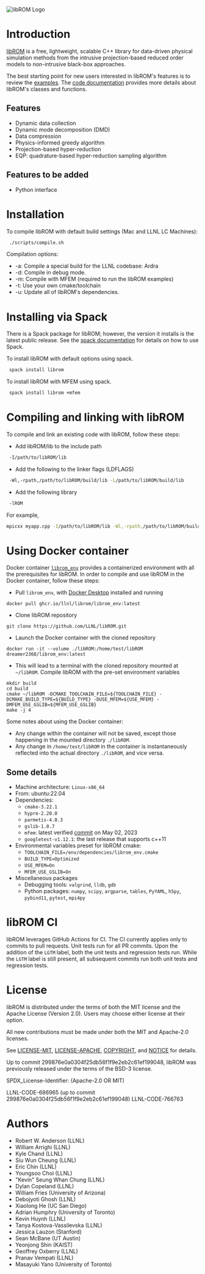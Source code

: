 ![libROM Logo](https://www.librom.net/img/logo-300.png)

# Introduction

[libROM](https://www.librom.net) is a free, lightweight, scalable C++ library for data-driven physical
simulation methods from the intrusive projection-based reduced order models to
non-intrusive black-box approaches.

The best starting point for new users interested in libROM's features 
is to review the [examples](https://www.librom.net/examples.html). 
The [code documentation](https://librom.readthedocs.io/en/latest/index.html) 
provides more details about libROM's classes and functions. 

## Features

- Dynamic data collection
- Dynamic mode decomposition (DMD)
- Data compression
- Physics-informed greedy algorithm
- Projection-based hyper-reduction
- EQP: quadrature-based hyper-reduction sampling algorithm

## Features to be added

- Python interface

# Installation

To compile libROM with default build settings (Mac and LLNL LC Machines):
```sh
 ./scripts/compile.sh
```

Compilation options:

- -a: Compile a special build for the LLNL codebase: Ardra
- -d: Compile in debug mode.
- -m: Compile with MFEM (required to run the libROM examples)
- -t: Use your own cmake/toolchain
- -u: Update all of libROM's dependencies.

# Installing via Spack

There is a Spack package for libROM; however, the version it installs
is the latest public release. See the [spack
documentation](https://spack.readthedocs.io/en/latest/index.html) for
details on how to use Spack.

To install libROM with default options using spack.

```sh
 spack install librom
```

To install libROM with MFEM using spack.

```sh
 spack install librom +mfem
```

# Compiling and linking with libROM

To compile and link an existing code with libROM, follow these steps:

- Add libROM/lib to the include path
```sh
 -I/path/to/libROM/lib
```
- Add the following to the linker flags (LDFLAGS)
```sh
 -Wl,-rpath,/path/to/libROM/build/lib -L/path/to/libROM/build/lib
```
- Add the following library
```sh
 -lROM
```

For example,
```sh
mpicxx myapp.cpp -I/path/to/libROM/lib -Wl,-rpath,/path/to/libROM/build/lib -L/path/to/libROM/build/lib -lROM -o myapp.out
```

# Using Docker container

Docker container [`librom_env`](https://ghcr.io/LLNL/libROM/librom_env) provides a containerized environment with all the prerequisites for libROM. In order to compile and use libROM in the Docker container, follow these steps:

- Pull `librom_env`, with [Docker Desktop](https://www.docker.com/) installed and running
```
docker pull ghcr.io/llnl/librom/librom_env:latest
```
- Clone libROM repository
```
git clone https://github.com/LLNL/libROM.git
```
- Launch the Docker container with the cloned repository
```
docker run -it --volume ./libROM:/home/test/libROM dreamer2368/librom_env:latest
```
- This will lead to a terminal with the cloned repository mounted at `~/libROM`. Compile libROM with the pre-set environment variables
```
mkdir build
cd build
cmake ~/libROM -DCMAKE_TOOLCHAIN_FILE=${TOOLCHAIN_FILE} -DCMAKE_BUILD_TYPE=${BUILD_TYPE} -DUSE_MFEM=${USE_MFEM} -DMFEM_USE_GSLIB=${MFEM_USE_GSLIB}
make -j 4
```

Some notes about using the Docker container:
- Any change within the container will not be saved, except those happening in the mounted directory `./libROM`.
- Any change in `/home/test/libROM` in the container is instantaneously reflected into the actual directory `./libROM`, and vice versa.

## Some details

- Machine architecture: `Linux-x86_64`
- From: ubuntu:22.04
- Dependencies:
  - `cmake-3.22.1`
  - `hypre-2.20.0`
  - `parmetis-4.0.3`
  - `gslib-1.0.7`
  - `mfem`: latest verified [commit](https://github.com/mfem/mfem/commit/e5231334e6a8175b4f404b877f590b73dee2dedc) on May 02, 2023
  - `googletest-v1.12.1`: the last release that supports c++11
- Environmental variables preset for libROM cmake:
  - `TOOLCHAIN_FILE=/env/dependencies/librom_env.cmake`
  - `BUILD_TYPE=Optimized`
  - `USE_MFEM=On`
  - `MFEM_USE_GSLIB=On`
- Miscellaneous packages
  - Debugging tools: `valgrind`, `lldb`, `gdb`
  - Python packages: `numpy`, `scipy`, `argparse`, `tables`, `PyYAML`, `h5py`, `pybind11`, `pytest`, `mpi4py` 

# libROM CI

libROM leverages GitHub Actions for CI. The CI currently applies only to commits to pull requests.  Unit tests run for all PR commits. Upon the addition of the `LGTM` label, both the unit tests and regression tests run. While the `LGTM` label is still present, all subsequent commits run both unit tests and regression tests. 

# License

libROM is distributed under the terms of both the MIT license and the
Apache License (Version 2.0). Users may choose either license at their
option.

All new contributions must be made under both the MIT and Apache-2.0 licenses.

See
[LICENSE-MIT](https://github.com/LLNL/libROM/blob/master/LICENSE-MIT),
[LICENSE-APACHE](https://github.com/LLNL/libROM/blob/master/LICENSE-APACHE),
[COPYRIGHT](https://github.com/LLNL/libROM/blob/master/COPYRIGHT), and
[NOTICE](https://github.com/LLNL/libROM/blob/master/NOTICE) for
details.

Up to commit 299876e0a0304f25db56f1f9e2eb2c61ef199048, libROM was
previously released under the terms of the BSD-3 license.

SPDX_License-Identifier: (Apache-2.0 OR MIT)

LLNL-CODE-686965 (up to commit 299876e0a0304f25db56f1f9e2eb2c61ef199048)
LLNL-CODE-766763


# Authors
- Robert W. Anderson (LLNL)
- William Arrighi (LLNL)
- Kyle Chand (LLNL)
- Siu Wun Cheung (LLNL)
- Eric Chin (LLNL)
- Youngsoo Choi (LLNL)
- "Kevin" Seung Whan Chung (LLNL)
- Dylan Copeland (LLNL)
- William Fries (University of Arizona)
- Debojyoti Ghosh (LLNL)
- Xiaolong He (UC San Diego)
- Adrian Humphry (University of Toronto)
- Kevin Huynh (LLNL)
- Tanya Kostova-Vassilevska (LLNL)
- Jessica Lauzon (Stanford)
- Sean McBane (UT Austin)
- Yeonjong Shin (KAIST)
- Geoffrey Oxberry (LLNL)
- Pranav Vempati (LLNL)
- Masayuki Yano (University of Toronto)
